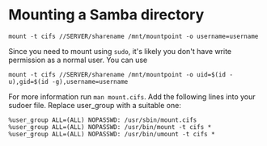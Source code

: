# Mounting a Samba directory
 
```
mount -t cifs //SERVER/sharename /mnt/mountpoint -o username=username
```

Since you need to mount using `sudo`, it's likely you don't have write permission as a normal user. You can use 

```
mount -t cifs //SERVER/sharename /mnt/mountpoint -o uid=$(id -u),gid=$(id -g),username=username
```

For more information run `man mount.cifs`. Add the following lines into your sudoer file. Replace user_group with a suitable one:

```
%user_group ALL=(ALL) NOPASSWD: /usr/sbin/mount.cifs
%user_group ALL=(ALL) NOPASSWD: /usr/bin/mount -t cifs *
%user_group ALL=(ALL) NOPASSWD: /usr/bin/umount -t cifs *
```
